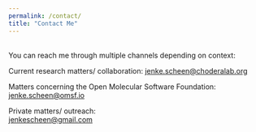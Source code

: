 ```yaml
---
permalink: /contact/
title: "Contact Me"
---
```


\
You can reach me through multiple channels depending on context:




Current research matters/ collaboration:
[jenke.scheen@choderalab.org](mailto:jenke.scheen@choderalab.org)

Matters concerning the Open Molecular Software Foundation:
[jenke.scheen@omsf.io](mailto:jenke.scheen@omsf.io)

Private matters/ outreach: \
[jenkescheen@gmail.com](mailto:jenkescheen@gmail.com)

